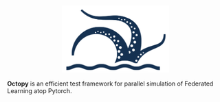 <p align="center">
<img src="./doc/figures/LOGO.png" alt="alt text" width="250">
</p>

**Octopy** is an efficient test framework for parallel simulation of Federated Learning atop Pytorch.


